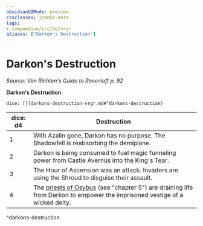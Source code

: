 ```yaml
---
obsidianUIMode: preview
cssclasses: json5e-note
tags:
- compendium/src/5e/vrgr
aliases: ["Darkon's Destruction"]
---
```

# Darkon's Destruction
*Source: Van Richten's Guide to Ravenloft p. 92* 

**Darkon's Destruction**

`dice: [](darkons-destruction-vrgr.md#^darkons-destruction)`

| dice: d4 | Destruction |
|----------|-------------|
| 1 | With Azalin gone, Darkon has no purpose. The Shadowfell is reabsorbing the demiplane. |
| 2 | Darkon is being consumed to fuel magic funneling power from Castle Avernus into the King's Tear. |
| 3 | The Hour of Ascension was an attack. Invaders are using the Shroud to disguise their assault. |
| 4 | The [priests of Osybus](/3-Mechanics/CLI/bestiary/humanoid/priest-of-osybus-vrgr.md) (see "chapter 5") are draining life from Darkon to empower the imprisoned vestige of a wicked deity. |
^darkons-destruction
